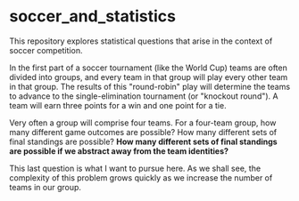 # soccer_and_statistics

This repository explores statistical questions that arise in the context of soccer competition.

In the first part of a soccer tournament (like the World Cup) teams are often divided into groups, and every team in that group will play every other team in that group. The results of this "round-robin" play will determine the teams to advance to the single-elimination tournament (or "knockout round"). A team will earn three points for a win and one point for a tie.

Very often a group will comprise four teams. For a four-team group, how many different game outcomes are possible? How many different sets of final standings are possible? **How many different sets of final standings are possible if we abstract away from the team identities?**

This last question is what I want to pursue here. As we shall see, the complexity of this problem grows quickly as we increase the number of teams in our group.

